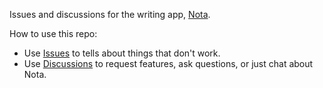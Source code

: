 Issues and discussions for the writing app, [Nota](https://nota.md/).

How to use this repo:

- Use [Issues](https://github.com/notaapp/nota/issues) to tells about things that don't work.
- Use [Discussions](https://github.com/notaapp/nota/discussions) to request features, ask questions, or just chat about Nota.  
